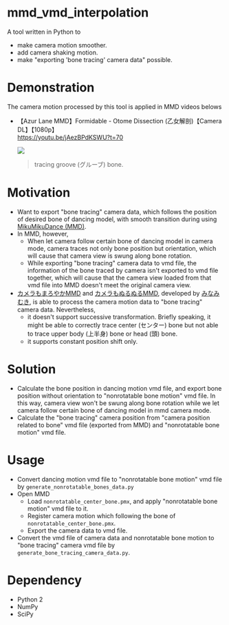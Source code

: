 # mmd_vmd_interpolation

A tool written in Python to

* make camera motion smoother.
* add camera shaking motion.
* make "exporting 'bone tracing' camera data" possible.

# Demonstration

The camera motion processed by this tool is applied in MMD videos belows

* 【Azur Lane MMD】Formidable - Otome Dissection (乙女解剖)【Camera DL】【1080p】  
  https://youtu.be/jAezBPdKSWU?t=70  

  [![](https://markdown-videos.deta.dev/youtube/jAezBPdKSWU)](https://youtu.be/jAezBPdKSWU?t=70)

  > tracing groove (グルーブ) bone.

# Motivation

* Want to export "bone tracing" camera data, which follows the position of desired
  bone of dancing model, with smooth transition during using [MikuMikuDance (MMD)].
* In MMD, however,
  + When let camera follow certain bone of dancing model in camera mode,
    camera traces not only bone position but orientation,
    which will cause that camera view is swung along bone rotation.
  + While exporting "bone tracing" camera data to vmd file,
    the information of the bone traced by camera isn't exported to vmd file together,
    which will cause that the camera view loaded from that vmd file into MMD
    doesn't meet the original camera view.
* [カメラもまろやかMMD] and [カメラもぬるぬるMMD], developed by [みなみむき],
  is able to process the camera motion data to "bone tracing" camera data.
  Nevertheless,
  + it doesn't support successive transformation.
    Briefly speaking, it might be able to correctly trace center (センター) bone
    but not able to trace upper body (上半身) bone or head (頭) bone.
  + it supports constant position shift only.

[MikuMikuDance (MMD)]: (https://en.wikipedia.org/wiki/MikuMikuDance)
[カメラもまろやかMMD]: https://nico.ms/sm17818591
[カメラもぬるぬるMMD]: https://nico.ms/sm13825435
[みなみむき]: https://web.archive.org/web/20211006150449/http://ch.nicovideo.jp/min/blomaga/ar109650

# Solution

* Calculate the bone position in dancing motion vmd file,
  and export bone position without orientation to "nonrotatable bone motion" vmd file.
  In this way, camera view won't be swung along bone rotation
  while we let camera follow certain bone of dancing model in mmd camera mode.
* Calculate the "bone tracing" camera position from "camera position related to bone"
  vmd file (exported from MMD) and "nonrotatable bone motion" vmd file.

# Usage

* Convert dancing motion vmd file to "nonrotatable bone motion" vmd file
  by `generate_nonrotatable_bones_data.py`
* Open MMD
  + Load `nonrotatable_center_bone.pmx`,
    and apply "nonrotatable bone motion" vmd file to it.
  + Register camera motion which following the bone of
    `nonrotatable_center_bone.pmx`.
  + Export the camera data to vmd file.
* Convert the vmd file of camera data and nonrotatable bone motion
  to "bone tracing" camera vmd file by `generate_bone_tracing_camera_data.py`.

# Dependency

* Python 2
* NumPy
* SciPy
